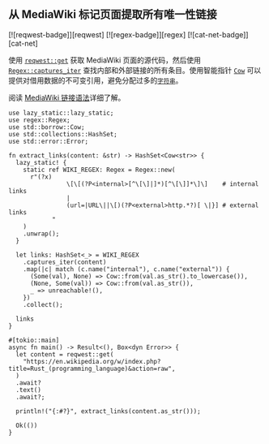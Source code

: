 ## 从 MediaWiki 标记页面提取所有唯一性链接

[![reqwest-badge]][reqwest] [![regex-badge]][regex] [![cat-net-badge]][cat-net]

使用 [`reqwest::get`] 获取 MediaWiki 页面的源代码，然后使用 [`Regex::captures_iter`] 查找内部和外部链接的所有条目。使用智能指针 [`Cow`] 可以提供对借用数据的不可变引用，避免分配过多的[`字符串`][`String`]。

阅读 [MediaWiki 链接语法][MediaWiki link syntax]详细了解。

```rust,edition2018,no_run
use lazy_static::lazy_static;
use regex::Regex;
use std::borrow::Cow;
use std::collections::HashSet;
use std::error::Error;

fn extract_links(content: &str) -> HashSet<Cow<str>> {
  lazy_static! {
    static ref WIKI_REGEX: Regex = Regex::new(
      r"(?x)
                \[\[(?P<internal>[^\[\]|]*)[^\[\]]*\]\]    # internal links
                |
                (url=|URL\||\[)(?P<external>http.*?)[ \|}] # external links
            "
    )
    .unwrap();
  }

  let links: HashSet<_> = WIKI_REGEX
    .captures_iter(content)
    .map(|c| match (c.name("internal"), c.name("external")) {
      (Some(val), None) => Cow::from(val.as_str().to_lowercase()),
      (None, Some(val)) => Cow::from(val.as_str()),
      _ => unreachable!(),
    })
    .collect();

  links
}

#[tokio::main]
async fn main() -> Result<(), Box<dyn Error>> {
  let content = reqwest::get(
    "https://en.wikipedia.org/w/index.php?title=Rust_(programming_language)&action=raw",
  )
  .await?
  .text()
  .await?;

  println!("{:#?}", extract_links(content.as_str()));

  Ok(())
}

```

[`Cow`]: https://doc.rust-lang.org/std/borrow/enum.Cow.html
[`reqwest::get`]: https://docs.rs/reqwest/*/reqwest/fn.get.html
[`Regex::captures_iter`]: https://docs.rs/regex/*/regex/struct.Regex.html#method.captures_iter
[`String`]: https://doc.rust-lang.org/std/string/struct.String.html

[MediaWiki link syntax]: https://www.mediawiki.org/wiki/Help:Links
